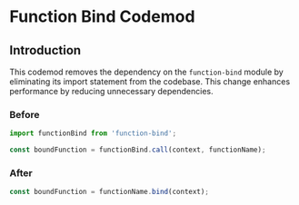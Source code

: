 # Function Bind Codemod

## Introduction

This codemod removes the dependency on the `function-bind` module by eliminating its import statement from the codebase. This change enhances performance by reducing unnecessary dependencies.

### Before

```javascript
import functionBind from 'function-bind';

const boundFunction = functionBind.call(context, functionName);
```

### After

```javascript
const boundFunction = functionName.bind(context);
```